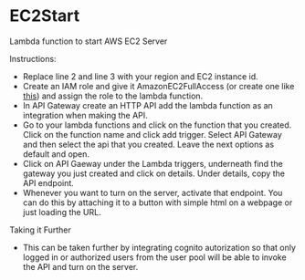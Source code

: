 # EC2Start
Lambda function to start AWS EC2 Server

Instructions:
- Replace line 2 and line 3 with your region and EC2 instance id. 
- Create an IAM role and give it AmazonEC2FullAccess (or create one like [this](https://docs.aws.amazon.com/IAM/latest/UserGuide/reference_policies_examples_ec2_tag-owner.html)) and assign the role to the lambda function. 
- In API Gateway create an HTTP API add the lambda function as an integration when making the API. 
- Go to your lambda functions and click on the function that you created. Click on the function name and click add trigger. Select API Gateway and then select the api that you created. Leave the next options as default and open. 
- Click on API Gaeway under the Lambda triggers, underneath find the gateway you just created and click on details. Under details, copy the API endpoint. 
- Whenever you want to turn on the server, activate that endpoint. You can do this by attaching it to a button with simple html on a webpage or just loading the URL. 

Taking it Further
- This can be taken further by integrating cognito autorization so that only logged in or authorized users from the user pool will be able to invoke the API and turn on the server.
